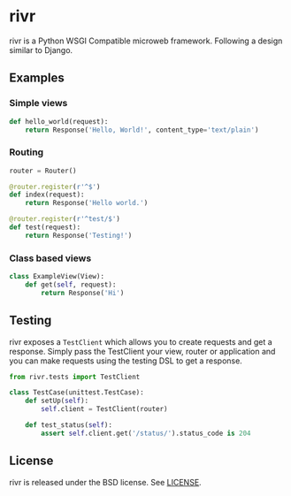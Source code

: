 # rivr

rivr is a Python WSGI Compatible microweb framework. Following a design similar to Django.

## Examples

### Simple views

```python
def hello_world(request):
    return Response('Hello, World!', content_type='text/plain')
```

### Routing

```python
router = Router()

@router.register(r'^$')
def index(request):
    return Response('Hello world.')

@router.register(r'^test/$')
def test(request):
    return Response('Testing!')
```

### Class based views

```python
class ExampleView(View):
    def get(self, request):
        return Response('Hi')
```

## Testing

rivr exposes a `TestClient` which allows you to create requests and get a
response. Simply pass the TestClient your view, router or application and you
can make requests using the testing DSL to get a response.

```python
from rivr.tests import TestClient

class TestCase(unittest.TestCase):
    def setUp(self):
        self.client = TestClient(router)

    def test_status(self):
        assert self.client.get('/status/').status_code is 204
```

## License

rivr is released under the BSD license. See [LICENSE](LICENSE).

